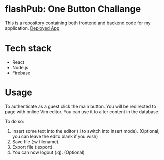 # flashPub: One Button Challange

This is a repository containing both frontend and backend code for my application.
[Deployed App](https://murmuring-waters-59929.herokuapp.com/)

# Tech stack

* React
* Node.js
* Firebase

# Usage

To authenticate as a guest click the main button. You will be redirected to page with online Vim editor. You can use it to alter content in the database. 

To do so:

1. Insert some text into the editor (:i to switch into insert mode). (Optional, you can leave the edito blank if you wish)
2. Save file (:w filename).
3. Export file (:export).
4. You can now logout (:q). (Optional)
